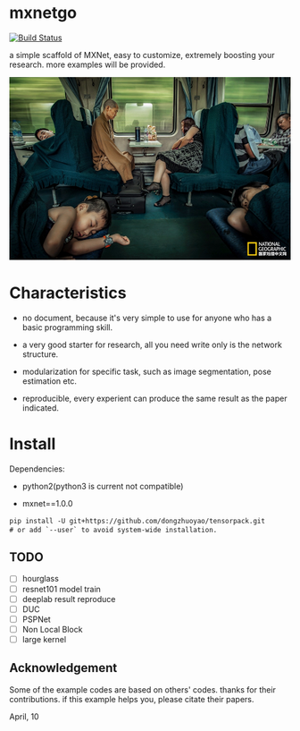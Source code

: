 # mxnetgo

[![Build Status](https://travis-ci.org/dongzhuoyao/mxnetgo.svg?branch=master)](https://travis-ci.org/dongzhuoyao/mxnetgo)

a  simple scaffold of MXNet, easy to customize, extremely boosting your research. more examples will be provided.

![sengnv.jpg](sengnv.jpg)


# Characteristics

* no document, because it's very simple to use for anyone who has a basic programming skill.

* a very good starter for research, all you need write only is the network structure.

* modularization for specific task, such as image segmentation, pose estimation etc. 

* reproducible, every experient can produce the same result as the paper indicated.

# Install

Dependencies:

* python2(python3 is current not compatible)

* mxnet==1.0.0

```
pip install -U git+https://github.com/dongzhuoyao/tensorpack.git
# or add `--user` to avoid system-wide installation.
```

## TODO
- [ ] hourglass
- [ ] resnet101 model train
- [ ] deeplab result reproduce
- [ ] DUC
- [ ] PSPNet 
- [ ] Non Local Block
- [ ] large kernel

## Acknowledgement

Some of the example codes are based on others' codes. thanks for their contributions. if this example helps you, please citate their papers.



April, 10

